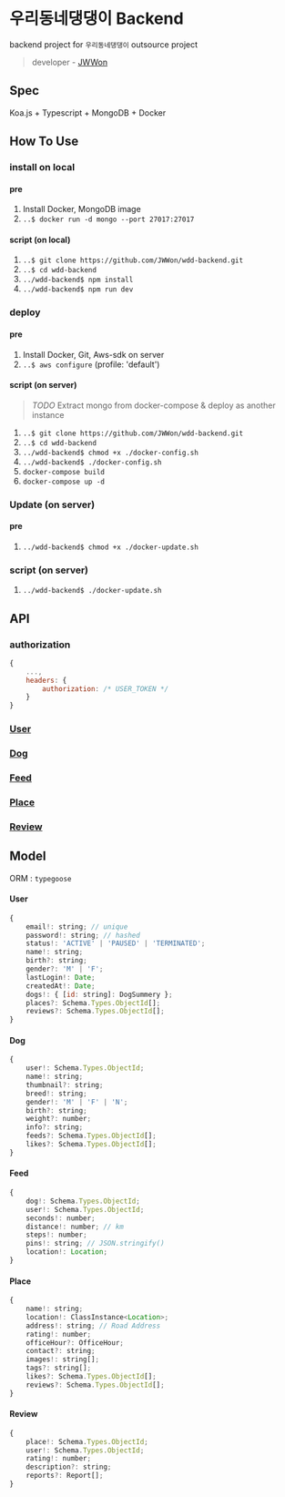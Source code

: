 # 우리동네댕댕이 Backend

backend project for `우리동네댕댕이` outsource project

> developer - [JWWon](https://github.com/JWWon)

## Spec

Koa.js + Typescript + MongoDB + Docker

## How To Use

### install on local

#### pre

1. Install Docker, MongoDB image
2. `..$ docker run -d mongo --port 27017:27017`

#### script (on local)

1. `..$ git clone https://github.com/JWWon/wdd-backend.git`
2. `..$ cd wdd-backend`
3. `../wdd-backend$ npm install`
4. `../wdd-backend$ npm run dev`

### deploy

#### pre

1. Install Docker, Git, Aws-sdk on server
2. `..$ aws configure` (profile: 'default')

#### script (on server)

> _TODO_ Extract mongo from docker-compose & deploy as another instance

1. `..$ git clone https://github.com/JWWon/wdd-backend.git`
2. `..$ cd wdd-backend`
3. `../wdd-backend$ chmod +x ./docker-config.sh`
4. `../wdd-backend$ ./docker-config.sh`
5. `docker-compose build`
6. `docker-compose up -d`

### Update (on server)

#### pre

1. `../wdd-backend$ chmod +x ./docker-update.sh`

### script (on server)

1. `../wdd-backend$ ./docker-update.sh`

## API

### authorization

```javascript
{
    ...,
    headers: {
    	authorization: /* USER_TOKEN */
	}
}
```

### [User](./api-guides/user.md)

### [Dog](./api-guides/dog.md)

### [Feed](./api-guides/feed.md)

### [Place](./api-guides/place.md)

### [Review](./api-guides/review.md)

## Model

ORM : `typegoose`

#### User

```javascript
{
    email!: string; // unique
    password!: string; // hashed
    status!: 'ACTIVE' | 'PAUSED' | 'TERMINATED';
    name!: string;
    birth?: string;
    gender?: 'M' | 'F';
    lastLogin!: Date;
	createdAt!: Date;
	dogs!: { [id: string]: DogSummery };
	places?: Schema.Types.ObjectId[];
	reviews?: Schema.Types.ObjectId[];
}
```

#### Dog

```javascript
{
    user!: Schema.Types.ObjectId;
    name!: string;
    thumbnail?: string;
	breed!: string;
	gender!: 'M' | 'F' | 'N';
	birth?: string;
    weight?: number;
    info?: string;
	feeds?: Schema.Types.ObjectId[];
	likes?: Schema.Types.ObjectId[];
}
```

#### Feed

```javascript
{
	dog!: Schema.Types.ObjectId;
    user!: Schema.Types.ObjectId;
    seconds!: number;
    distance!: number; // km
    steps!: number;
    pins!: string; // JSON.stringify()
    location!: Location;
}
```

#### Place

```javascript
{
    name!: string;
    location!: ClassInstance<Location>;
    address!: string; // Road Address
    rating!: number;
    officeHour?: OfficeHour;
	contact?: string;
	images!: string[];
	tags?: string[];
	likes?: Schema.Types.ObjectId[];
	reviews?: Schema.Types.ObjectId[];
}
```

#### Review

```javascript
{
	place!: Schema.Types.ObjectId;
	user!: Schema.Types.ObjectId;
	rating!: number;
	description?: string;
	reports?: Report[];
}
```
